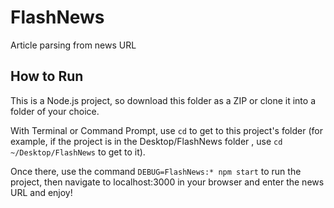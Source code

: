 # FlashNews
Article parsing from news URL
## How to Run
This is a Node.js project, so download this folder as a ZIP or clone it into a folder of your choice.

With Terminal or Command Prompt, use `cd` to get to this project's folder (for example, if the project is in the Desktop/FlashNews folder
, use `cd ~/Desktop/FlashNews` to get to it).

Once there, use the command `DEBUG=FlashNews:* npm start` to run the project, then navigate to localhost:3000 in your browser and enter
the news URL and enjoy!
